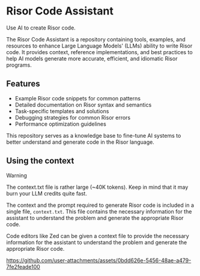 # Risor Code Assistant

Use AI to create Risor code.

The Risor Code Assistant is a repository containing tools, examples, and resources to enhance Large Language Models' (LLMs) ability to write Risor code. It provides context, reference implementations, and best practices to help AI models generate more accurate, efficient, and idiomatic Risor programs.

## Features

- Example Risor code snippets for common patterns
- Detailed documentation on Risor syntax and semantics
- Task-specific templates and solutions
- Debugging strategies for common Risor errors
- Performance optimization guidelines

This repository serves as a knowledge base to fine-tune AI systems to better understand and generate code in the Risor language.

## Using the context

> [!WARNING]
> The context.txt file is rather large (~40K tokens). Keep in mind that it may burn your LLM credits quite fast.

The context and the prompt required to generate Risor code is included in a single file, `context.txt`. This file contains the necessary information for the assistant to understand the problem and generate the appropriate Risor code.

Code editors like Zed can be given a context file to provide the necessary information for the assistant to understand the problem and generate the appropriate Risor code.

https://github.com/user-attachments/assets/0bdd626e-5456-48ae-a479-7fe2feade100

